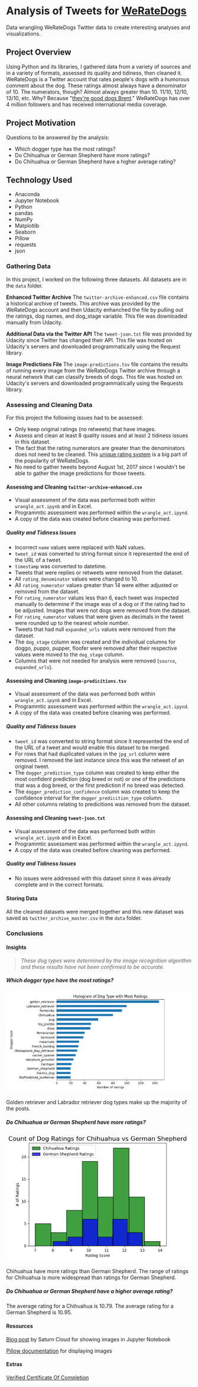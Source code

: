 # Analysis of Tweets for [WeRateDogs](https://twitter.com/dog_rates)
Data wrangling WeRateDogs Twitter data to create interesting analyses and visualizations.

## Project Overview
Using Python and its libraries, I gathered data from a variety of sources and in a variety of formats, assessed its quality and tidiness, then cleaned it. WeRateDogs is a Twitter account that rates people's dogs with a humorous comment about the dog. These ratings almost always have a denominator of 10. The numerators, though? Almost always greater than 10. 11/10, 12/10, 13/10, etc. Why? Because "[they're good dogs Brent](https://knowyourmeme.com/memes/theyre-good-dogs-brent)." WeRateDogs has over 4 million followers and has received international media coverage.

## Project Motivation
Questions to be answered by the analysis:
- Which dogger type has the most ratings?
- Do Chihuahua or German Shepherd have more ratings?
- Do Chihuahua or German Shepherd have a higher average rating?

## Technology Used
- Anaconda
- Jupyter Notebook
- Python
- pandas
- NumPy
- Matplotlib
- Seaborn
- Pillow
- requests
- json

### Gathering Data
In this project, I worked on the following three datasets. All datasets are in the `data` folder.

__Enhanced Twitter Archive__
The `twitter-archive-enhanced.csv` file contains a historical archive of tweets. This archive was provided by the WeRateDogs account and then Udacity enhanched the file by pulling out the ratings, dog names, and dog_stage variable. This file was downloaded manually from Udacity.

__Additional Data via the Twitter API__
The `tweet-json.txt` file was provided by Udacity since Twitter has changed their API. This file was hosted on Udacity's servers and downloaded programmatically using the Request library.

__Image Predictions File__
The `image-predictions.tsv` file contains the results of running every image from the WeRateDogs Twitter archive through a neural network that can classify breeds of dogs. This file was hosted on Udacity's servers and downloaded programmatically using the Requests library.

### Assessing and Cleaning Data
For this project the following issues had to be assessed:

- Only keep original ratings (no retweets) that have images.
- Assess and clean at least 8 quality issues and at least 2 tidiness issues in this dataset.
- The fact that the rating numerators are greater than the denominators does not need to be cleaned. This [unique rating system](http://knowyourmeme.com/memes/theyre-good-dogs-brent) is a big part of the popularity of WeRateDogs.
- No need to gather tweets beyond August 1st, 2017 since I wouldn't be able to gather the image predictions for those tweets.

#### Assessing and Cleaning `twitter-archive-enhanced.csv`
- Visual assessment of the data was performed both within `wrangle_act.ipynb` and in Excel.
- Programmtic assessment was performed within the `wrangle_act.ipynd`.
- A copy of the data was created before cleaning was performed.

##### Quality and Tidiness Issues
- Incorrect `name` values were replaced with NaN values.
- `tweet_id` was converted to string format since it represented the end of the URL of a tweet.
- `timestamp` was converted to datetime.
- Tweets that were replies or retweets were removed from the dataset.
- All `rating_denominator` values were changed to 10.
- All `rating_numerator` values greater than 14 were either adjusted or removed from the dataset.
- For `rating_numerator` values less than 6, each tweet was inspected manually to determine if the image was of a dog or if the rating had to be adjusted. Images that were not dogs were removed from the dataset.
- For `rating_numerator` values that were given as decimals in the tweet were rounded up to the nearest whole number.
- Tweets that had null `expanded_urls` values were removed from the dataset.
- The `dog_stage` column was created and the individual columns for doggo, puppo, pupper, floofer were removed after their respective values were moved to the `dog_stage` column.
- Columns that were not needed for analysis were removed (`source`, `expanded_urls`).

#### Assessing and Cleaning `image-predicitions.tsv`
- Visual assessment of the data was performed both within `wrangle_act.ipynb` and in Excel.
- Programmtic assessment was performed within the `wrangle_act.ipynd`.
- A copy of the data was created before cleaning was performed.

##### Quality and Tidiness Issues
- `tweet_id` was converted to string format since it represented the end of the URL of a tweet and would enable this dataset to be merged.
- For rows that had duplicated values in the `jpg_url` column were removed. I removed the last instance since this was the retweet of an original tweet.
- The `dogger_prediction_type` column was created to keep either the most confident prediction (dog breed or not) or one of the predictions that was a dog breed, or the first prediction if no breed was detected.
- The `dogger_prediction_confidence` column was created to keep the confidence interval for the `dogger_predicition_type` column.
- All other columns relating to predicitions was removed from the dataset.

#### Assessing and Cleaning `tweet-json.txt`
- Visual assessment of the data was performed both within `wrangle_act.ipynb` and in Excel.
- Programmtic assessment was performed within the `wrangle_act.ipynd`.
- A copy of the data was created before cleaning was performed.

##### Quality and Tidiness Issues
- No issues were addressed with this dataset since it was already complete and in the correct formats.

#### Storing Data
All the cleaned datasets were merged together and this new dataset was saved as `twitter_archive_master.csv` in the `data` folder.

### Conclusions

#### Insights
 > _These dog types were determined by the image recognition algorithm and these results have not been confirmed to be accurate._

##### Which dogger type have the most ratings?

<img src='./imgs/doggertyperatings.png'>

Golden retriever and Labrador retriever dog types make up the majority of the posts.


##### Do Chihuahua or German Shepherd have more ratings?

<img src='./imgs/chivsgs.png'>

Chihuahua have more ratings than German Shepherd. The range of ratings for Chihuahua is more widespread than ratings for German Shepherd.

##### Do Chihuahua or German Shepherd have a higher average rating?

The average rating for a Chihuahua is 10.79. The average rating for a German Shepherd is 10.95.

#### Resources
[Blog post](https://saturncloud.io/blog/how-to-show-images-in-jupyter-notebook/) by Saturn Cloud for showing images in Jupyter Notebook

[Pillow documentation](https://pillow.readthedocs.io/en/stable/reference/Image.html#functions) for displaying images

#### Extras

[Verified Certificate Of Completion](https://www.udacity.com/certificate/e/012b9870-af30-11ee-9078-6faba1e5b91d)
